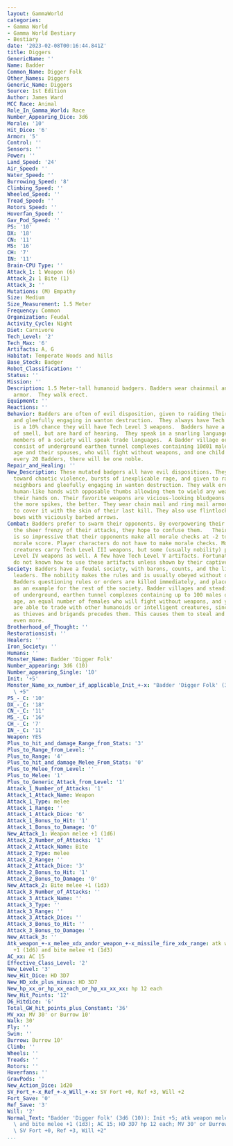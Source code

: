 ```yaml
---
layout: GammaWorld
categories:
- Gamma World
- Gamma World Bestiary
- Bestiary
date: '2023-02-08T00:16:44.841Z'
title: Diggers
GenericName: ''
Name: Badder
Common_Name: Digger Folk
Other_Names: Diggers
Generic_Name: Diggers
Source: 1st Edition
Author: James Ward
MCC Race: Animal
Role_In_Gamma_World: Race
Number_Appearing_Dice: 3d6
Morale: '10'
Hit_Dice: '6'
Armor: '5'
Control: ''
Sensors: ''
Power: ''
Land_Speed: '24'
Air_Speed: ''
Water_Speed: ''
Burrowing_Speed: '8'
Climbing_Speed: ''
Wheeled_Speed: ''
Tread_Speed: ''
Rotors_Speed: ''
Hoverfan_Speed: ''
Gav_Pod_Speed: ''
PS: '10'
DX: '18'
CN: '11'
MS: '16'
CH: '7'
IN: '11'
Brain-CPU Type: ''
Attack_1: 1 Weapon (6)
Attack_2: 1 Bite (1)
Attack_3: ''
Mutations: (M) Empathy
Size: Medium
Size_Measurement: 1.5 Meter
Frequency: Common
Organization: Feudal
Activity_Cycle: Night
Diet: Carnivore
Tech_Level: '2'
Tech_Max: '6'
Artifacts: A, G
Habitat: Temperate Woods and hills
Base_Stock: Badger
Robot_Classification: ''
Status: ''
Mission: ''
Description: 1.5 Meter-tall humanoid badgers. Badders wear chainmail and ring mail
  armor.  They walk erect.
Equipment: ''
Reactions: ''
Behavior: Badders are often of evil disposition, given to raiding their neighbors
  and gleefully engaging in wanton destruction.  They always have Tech Level 2 weapons.  There
  is a 10% chance they will have Tech Level 3 weapons.  Badders have a keen sense
  of smell, but are hard of hearing.  They speak in a snarling language, though some
  members of a society will speak trade languages.  A Badder village or steadings
  consist of underground earthen tunnel complexes containing 10d01 males of fighting
  age and their spouses, who will fight without weapons, and one child per female.  For
  every 20 Badders, there will be one noble.
Repair_and_Healing: ''
New_Description: These mutated badgers all have evil dispositions. They are inclined
  toward chaotic violence, bursts of inexplicable rage, and given to raiding their
  neighbors and gleefully engaging in wanton destruction. They walk erect and have
  human-like hands with opposable thumbs allowing them to wield any weapon they get
  their hands on. Their favorite weapons are vicious-looking bludgeons with spikes,
  the more spikes, the better. They wear chain mail and ring mail armor, preferring
  to cover it with the skin of their last kill. They also use flintlock pistols and
  bows with viciously barbed arrows.
Combat: Badders prefer to swarm their opponents. By overpowering their enemies with
  the sheer frenzy of their attacks, they hope to confuse them.   Their battle fury
  is so impressive that their opponents make all morale checks at -2 to their base
  morale score. Player characters do not have to make morale checks. Most of these
  creatures carry Tech Level III weapons, but some (usually nobility) possess Tech
  Level IV weapons as well. A few have Tech Level V artifacts. Fortunately, Badders
  do not known how to use these artifacts unless shown by their captives.
Society: Badders have a feudal society, with barons, counts, and the like as their
  leaders. The nobility makes the rules and is usually obeyed without question. Any
  Badders questioning rules or orders are killed immediately, and placed on display
  as an example for the rest of the society. Badder villages and steadings consist
  of underground, earthen tunnel complexes containing up to 100 males of fighting
  age, an equal number of females who will fight without weapons, and young. They
  are able to trade with other humanoids or intelligent creatures, since their reputation
  as thieves and brigands precedes them. This causes them to steal and kill for equipment
  even more.
Brotherhood_of_Thought: ''
Restorationsist: ''
Healers: ''
Iron_Society: ''
Humans: ''
Monster_Name: Badder 'Digger Folk'
Number_appearing: 3d6 (10)
Number_appearing_Single: '10'
Init: '+5'
Monster_Name_xx_number_if_applicable_Init_+-x: "Badder 'Digger Folk' (3d6 (10)): Init\
  \ +5"
PS_-_C: '10'
DX_-_C: '18'
CN_-_C: '11'
MS_-_C: '16'
CH_-_C: '7'
IN_-_C: '11'
Weapon: YES
Plus_to_hit_and_damage_Range_from_Stats: '3'
Plus_to_Range_from_Level: ''
Plus_to_Range: '4'
Plus_to_hit_and_damage_Melee_From_Stats: '0'
Plus_to_Melee_from_Level: ''
Plus_to_Melee: '1'
Plus_to_Generic_Attack_from_Level: '1'
Attack_1_Number_of_Attacks: '1'
Attack_1_Attack_Name: Weapon
Attack_1_Type: melee
Attack_1_Range: ''
Attack_1_Attack_Dice: '6'
Attack_1_Bonus_to_Hit: '1'
Attack_1_Bonus_to_Damage: '0'
New_Attack_1: Weapon melee +1 (1d6)
Attack_2_Number_of_Attacks: '1'
Attack_2_Attack_Name: Bite
Attack_2_Type: melee
Attack_2_Range: ''
Attack_2_Attack_Dice: '3'
Attack_2_Bonus_to_Hit: '1'
Attack_2_Bonus_to_Damage: '0'
New_Attack_2: Bite melee +1 (1d3)
Attack_3_Number_of_Attacks: ''
Attack_3_Attack_Name: ''
Attack_3_Type: ''
Attack_3_Range: ''
Attack_3_Attack_Dice: ''
Attack_3_Bonus_to_Hit: ''
Attack_3_Bonus_to_Damage: ''
New_Attack_3: ''
Atk_weapon_+-x_melee_xdx_andor_weapon_+-x_missile_fire_xdx_range: atk weapon melee
  +1 (1d6) and bite melee +1 (1d3)
AC_xx: AC 15
Effective_Class_Level: '2'
New_Level: '3'
New_Hit_Dice: HD 3D7
New_HD_xdx_plus_minus: HD 3D7
New_hp_xx_or_hp_xx_each_or_hp_xx_xx_xx: hp 12 each
New_Hit_Points: '12'
D6_Hitdice: '6'
Total_GW_hit_points_plus_Constant: '36'
MV_xx: MV 30' or Burrow 10'
Walk: 30'
Fly: ''
Swim: ''
Burrow: Burrow 10'
Climb: ''
Wheels: ''
Treads: ''
Rotors: ''
Hoverfans: ''
GravPods: ''
New_Action_Dice: 1d20
SV_Fort_+-x_Ref_+-x_Will_+-x: SV Fort +0, Ref +3, Will +2
Fort_Save: '0'
Ref_Save: '3'
Will: '2'
Normal_Text: "Badder 'Digger Folk' (3d6 (10)): Init +5; atk weapon melee +1 (1d6)\
  \ and bite melee +1 (1d3); AC 15; HD 3D7 hp 12 each; MV 30' or Burrow 10' ; 1d20;\
  \ SV Fort +0, Ref +3, Will +2"
...
```

